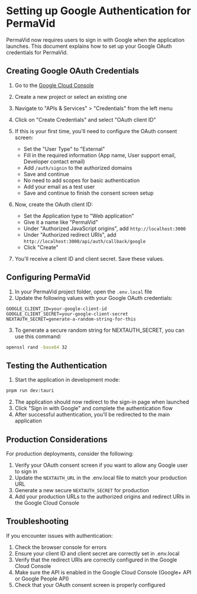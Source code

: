 # Setting up Google Authentication for PermaVid

PermaVid now requires users to sign in with Google when the application launches. This document explains how to set up your Google OAuth credentials for PermaVid.

## Creating Google OAuth Credentials

1. Go to the [Google Cloud Console](https://console.cloud.google.com/)
2. Create a new project or select an existing one
3. Navigate to "APIs & Services" > "Credentials" from the left menu
4. Click on "Create Credentials" and select "OAuth client ID"
5. If this is your first time, you'll need to configure the OAuth consent screen:
   - Set the "User Type" to "External"
   - Fill in the required information (App name, User support email, Developer contact email)
   - Add `/auth/signin` to the authorized domains
   - Save and continue
   - No need to add scopes for basic authentication
   - Add your email as a test user
   - Save and continue to finish the consent screen setup

6. Now, create the OAuth client ID:
   - Set the Application type to "Web application"
   - Give it a name like "PermaVid"
   - Under "Authorized JavaScript origins", add `http://localhost:3000`
   - Under "Authorized redirect URIs", add `http://localhost:3000/api/auth/callback/google`
   - Click "Create"

7. You'll receive a client ID and client secret. Save these values.

## Configuring PermaVid

1. In your PermaVid project folder, open the `.env.local` file
2. Update the following values with your Google OAuth credentials:

```
GOOGLE_CLIENT_ID=your-google-client-id
GOOGLE_CLIENT_SECRET=your-google-client-secret
NEXTAUTH_SECRET=generate-a-random-string-for-this
```

3. To generate a secure random string for NEXTAUTH_SECRET, you can use this command:

```bash
openssl rand -base64 32
```

## Testing the Authentication

1. Start the application in development mode:

```bash
pnpm run dev:tauri
```

2. The application should now redirect to the sign-in page when launched
3. Click "Sign in with Google" and complete the authentication flow
4. After successful authentication, you'll be redirected to the main application

## Production Considerations

For production deployments, consider the following:

1. Verify your OAuth consent screen if you want to allow any Google user to sign in
2. Update the `NEXTAUTH_URL` in the .env.local file to match your production URL
3. Generate a new secure `NEXTAUTH_SECRET` for production
4. Add your production URLs to the authorized origins and redirect URIs in the Google Cloud Console

## Troubleshooting

If you encounter issues with authentication:

1. Check the browser console for errors
2. Ensure your client ID and client secret are correctly set in .env.local
3. Verify that the redirect URIs are correctly configured in the Google Cloud Console
4. Make sure the API is enabled in the Google Cloud Console (Google+ API or Google People API)
5. Check that your OAuth consent screen is properly configured 